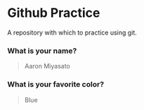 # Github Practice

A repository with which to practice using git.

### What is your name?

> Aaron Miyasato


### What is your favorite color?

> Blue
